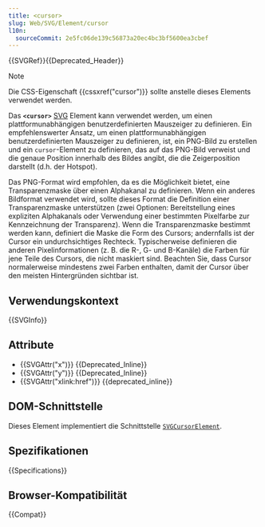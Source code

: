 ```yaml
---
title: <cursor>
slug: Web/SVG/Element/cursor
l10n:
  sourceCommit: 2e5fc06de139c56873a20ec4bc3bf5600ea3cbef
---
```


{{SVGRef}}{{Deprecated_Header}}

> [!NOTE]
> Die CSS-Eigenschaft {{cssxref("cursor")}} sollte anstelle dieses Elements verwendet werden.

Das **`<cursor>`** [SVG](/de/docs/Web/SVG) Element kann verwendet werden, um einen plattformunabhängigen benutzerdefinierten Mauszeiger zu definieren. Ein empfehlenswerter Ansatz, um einen plattformunabhängigen benutzerdefinierten Mauszeiger zu definieren, ist, ein PNG-Bild zu erstellen und ein `cursor`-Element zu definieren, das auf das PNG-Bild verweist und die genaue Position innerhalb des Bildes angibt, die die Zeigerposition darstellt (d.h. der Hotspot).

Das PNG-Format wird empfohlen, da es die Möglichkeit bietet, eine Transparenzmaske über einen Alphakanal zu definieren. Wenn ein anderes Bildformat verwendet wird, sollte dieses Format die Definition einer Transparenzmaske unterstützen (zwei Optionen: Bereitstellung eines expliziten Alphakanals oder Verwendung einer bestimmten Pixelfarbe zur Kennzeichnung der Transparenz). Wenn die Transparenzmaske bestimmt werden kann, definiert die Maske die Form des Cursors; andernfalls ist der Cursor ein undurchsichtiges Rechteck. Typischerweise definieren die anderen Pixelinformationen (z. B. die R-, G- und B-Kanäle) die Farben für jene Teile des Cursors, die nicht maskiert sind. Beachten Sie, dass Cursor normalerweise mindestens zwei Farben enthalten, damit der Cursor über den meisten Hintergründen sichtbar ist.

## Verwendungskontext

{{SVGInfo}}

## Attribute

- {{SVGAttr("x")}} {{Deprecated_Inline}}
- {{SVGAttr("y")}} {{Deprecated_Inline}}
- {{SVGAttr("xlink:href")}} {{deprecated_inline}}

## DOM-Schnittstelle

Dieses Element implementiert die Schnittstelle [`SVGCursorElement`](/de/docs/Web/API/SVGCursorElement).

## Spezifikationen

{{Specifications}}

## Browser-Kompatibilität

{{Compat}}
